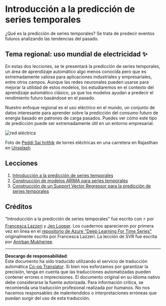 <!--
CO_OP_TRANSLATOR_METADATA:
{
  "original_hash": "61342603bad8acadbc6b2e4e3aab3f66",
  "translation_date": "2025-09-03T22:41:30+00:00",
  "source_file": "7-TimeSeries/README.md",
  "language_code": "es"
}
-->
# Introducción a la predicción de series temporales

¿Qué es la predicción de series temporales? Se trata de predecir eventos futuros analizando las tendencias del pasado.

## Tema regional: uso mundial de electricidad ✨

En estas dos lecciones, se te presentará la predicción de series temporales, un área de aprendizaje automático algo menos conocida pero que es extremadamente valiosa para aplicaciones industriales y empresariales, entre otros campos. Aunque las redes neuronales pueden usarse para mejorar la utilidad de estos modelos, los estudiaremos en el contexto del aprendizaje automático clásico, ya que los modelos ayudan a predecir el rendimiento futuro basándose en el pasado.

Nuestro enfoque regional es el uso eléctrico en el mundo, un conjunto de datos interesante para aprender sobre la predicción del consumo futuro de energía basado en patrones de carga pasados. Puedes ver cómo este tipo de predicción puede ser extremadamente útil en un entorno empresarial.

![red eléctrica](../../../translated_images/electric-grid.0c21d5214db09ffae93c06a87ca2abbb9ba7475ef815129c5b423d7f9a7cf136.es.jpg)

Foto de [Peddi Sai hrithik](https://unsplash.com/@shutter_log?utm_source=unsplash&utm_medium=referral&utm_content=creditCopyText) de torres eléctricas en una carretera en Rajasthan en [Unsplash](https://unsplash.com/s/photos/electric-india?utm_source=unsplash&utm_medium=referral&utm_content=creditCopyText)

## Lecciones

1. [Introducción a la predicción de series temporales](1-Introduction/README.md)
2. [Construcción de modelos ARIMA para series temporales](2-ARIMA/README.md)
3. [Construcción de un Support Vector Regressor para la predicción de series temporales](3-SVR/README.md)

## Créditos

"Introducción a la predicción de series temporales" fue escrito con ⚡️ por [Francesca Lazzeri](https://twitter.com/frlazzeri) y [Jen Looper](https://twitter.com/jenlooper). Los cuadernos aparecieron por primera vez en línea en el [repositorio de Azure "Deep Learning For Time Series"](https://github.com/Azure/DeepLearningForTimeSeriesForecasting) originalmente escrito por Francesca Lazzeri. La lección de SVR fue escrita por [Anirban Mukherjee](https://github.com/AnirbanMukherjeeXD).

---

**Descargo de responsabilidad**:  
Este documento ha sido traducido utilizando el servicio de traducción automática [Co-op Translator](https://github.com/Azure/co-op-translator). Si bien nos esforzamos por garantizar la precisión, tenga en cuenta que las traducciones automatizadas pueden contener errores o imprecisiones. El documento original en su idioma nativo debe considerarse la fuente autorizada. Para información crítica, se recomienda una traducción profesional realizada por humanos. No nos hacemos responsables de malentendidos o interpretaciones erróneas que puedan surgir del uso de esta traducción.